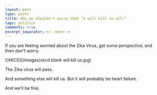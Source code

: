 ```yaml
---
layout: post
type: posts
title: Why we shouldn't worry that "X will kill us all!"
tags: politics
comments: true
excerpt_separator: <!--more-->
---
```



If you are feeling worried about the Zika Virus, get some perspective, and then don't worry. 

![XKCD](/images/xkcd blank will kill us.jpg)

<!--more-->

The Zika virus will pass. 

And something else will kill us. But it will probably be heart failure. 

And we'll be fine. 
